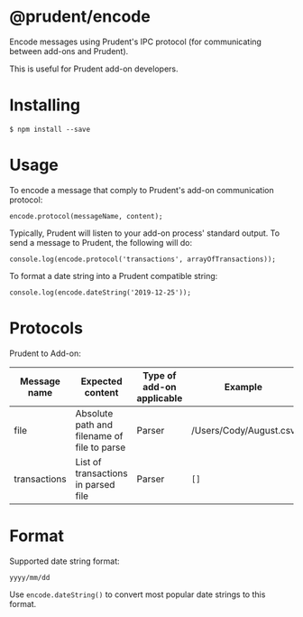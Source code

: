 @prudent/encode
===============

Encode messages using Prudent's IPC protocol (for communicating between add-ons and Prudent). 

This is useful for Prudent add-on developers.

Installing
==========

```
$ npm install --save
```

Usage
=====

To encode a message that comply to Prudent's add-on communication protocol:

```
encode.protocol(messageName, content);
```

Typically, Prudent will listen to your add-on process' standard output. To send a message to Prudent, the following will do:

```
console.log(encode.protocol('transactions', arrayOfTransactions));
```

To format a date string into a Prudent compatible string:

```
console.log(encode.dateString('2019-12-25'));
```

Protocols
=========

Prudent to Add-on:

| Message name | Expected content                            | Type of add-on applicable | Example                | Data type                    |
|--------------|---------------------------------------------|---------------------------|------------------------|------------------------------|
| file         | Absolute path and filename of file to parse | Parser                    | /Users/Cody/August.csv | String                       |
| transactions | List of transactions in parsed file         | Parser                    | ```[]```               | Array of transaction objects |


Format
=========

Supported date string format:

```
yyyy/mm/dd
```

Use ```encode.dateString()``` to convert most popular date strings to this format.